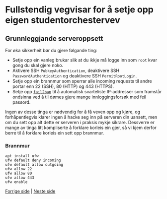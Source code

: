 # Fullstendig vegvisar for å setje opp eigen studentorchestervev

## Grunnleggjande serveroppsett

For øka sikkerheit bør du gjere følgande ting:

- Setje opp ein vanleg brukar slik at du ikkje må logge inn som `root` kvar gong du skal gjere noko.
- Aktivere SSH `PubkeyAuthentication`, deaktivere SSH `PasswordAuthentication` og deaktivere SSH `PermitRootLogin`.
- Setje opp ein brannmur som sperrar alle incoming requests til andre portar enn 22 (SSH), 80 (HTTP) og 443 (HTTPS).
- Setje opp [`fail2ban`](https://www.fail2ban.org/wiki/index.php/Main_Page) til å automatisk svarteliste IP-addresser som framstår ondsinna ved å til dømes gjere mange innloggingsforsøk med feil passord.

Ingen av desse tinga er nødvendig for å få veven opp og kjøre, og forhåpentlegvis klarer ingen å hacke seg inn på serveren din uansett, men om du sett opp alt dette er serveren i praksis mykje sikrare. Dessverre er mange av tinga litt kompliserte å forklare korleis ein gjer, så vi kjem derfor berre til å forklare korleis ein sett opp brannmur.

### Brannmur

```
apt install ufw
ufw default deny incoming
ufw default allow outgoing
ufw allow 22
ufw allow 80
ufw allow 443
ufw enable
```

[Forrige side](server_3_skaffe_linux_server.md) | [Neste side](server_5_mytaktlausvev_repo.md)
